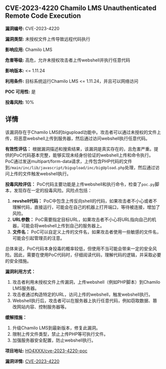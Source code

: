 ## CVE-2023-4220 Chamilo LMS Unauthenticated Remote Code Execution

**漏洞编号:** CVE-2023-4220

**漏洞类型:** 未授权文件上传导致远程代码执行

**影响应用:** Chamilo LMS

**危害等级:** 高危，允许未授权攻击者上传webshell并执行任意代码

**影响版本:** <= 1.11.24

**利用条件:** 目标系统运行Chamilo LMS <= 1.11.24，并且可以网络访问

**POC 可用性:** 是

**投毒风险:** 10%

## 详情

该漏洞存在于Chamilo LMS的bigupload功能中。攻击者可以通过未授权的文件上传，将恶意webshell上传到服务器，然后通过访问webshell执行任意代码。

**有效性评估：**
根据漏洞描述和搜索结果，该漏洞是真实存在的，且危害严重。提供的PoC代码基本完整，能够实现未经身份验证的webshell上传和命令执行。PoC通过发送multipart/form-data请求，上传包含PHP代码的文件到`/main/inc/lib/javascript/bigupload/inc/bigUpload.php`处理，然后通过访问上传的文件触发webshell执行。

**投毒风险评估：**
PoC代码主要功能是上传webshell和执行命令，检查了`poc.py`脚本，发现存在一定的投毒风险。风险点包括：

1.  **revshell代码：** PoC中包含上传反向shell的代码，如果攻击者不小心或者不理解代码，直接运行，可能会在自己的机器上打开端口，等待被连接，增加了风险。
2.  **URL参数：** PoC需要指定目标URL，如果攻击者不小心将URL指向自己的机器，可能会将webshell上传到自己的服务器上。
3.  **文件名：** PoC可以自定义上传的文件名，如果攻击者使用一些敏感的文件名，可能会引起管理员的注意。

总体来说，PoC代码本身投毒的概率较低，但使用不当可能会带来一定的安全风险。因此，需要在使用PoC代码时，仔细阅读代码，理解代码的逻辑，并采取必要的安全措施。

**漏洞利用方式：**
1.  攻击者利用未授权文件上传漏洞，上传webshell（例如PHP脚本）到Chamilo LMS服务器。
2.  攻击者通过构造特定的URL，访问上传的webshell，触发webshell执行。
3.  Webshell执行后，攻击者可以在服务器上执行任意代码，例如窃取数据、篡改网站内容、控制服务器等。

**缓解措施：**
1.  升级Chamilo LMS到最新版本，修复此漏洞。
2.  限制上传文件类型，禁止上传PHP等可执行文件。
3.  加强服务器安全配置，防止webshell执行。

**项目地址:** [HO4XXX/cve-2023-4220-poc](https://github.com/HO4XXX/cve-2023-4220-poc)

**漏洞详情:** [CVE-2023-4220](https://nvd.nist.gov/vuln/detail/CVE-2023-4220)
